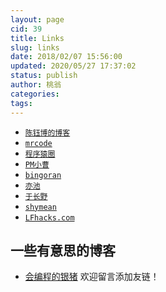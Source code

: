 ```yaml
---
layout: page
cid: 39
title: Links
slug: links
date: 2018/02/07 15:56:00
updated: 2020/05/27 17:37:02
status: publish
author: 桃翁
categories: 
tags: 
---
```



- [`陈钰博的博客`][1] 
- [`mrcode`](http://mrcodex.com/ "`mrcode`")
- [`程序猿圈`](https://www.cxyquan.com/)
- [`PM小曹`](http://www.pmxiaocao.com/ "`PM小曹`")
- [`bingoran`](http://bingoran.com/#/)
- [`亦池`](https://echizen.github.io/)
- [`于长野`](https://rabithua.club)
- [`shymean`](https://www.shymean.com/)
- [`LFhacks.com`](https://lfhacks.com)

## 一些有意思的博客
- [会编程的银猪](https://www.yinchengli.com/)
欢迎留言添加友链！

  [1]: http://chenyubo.me/